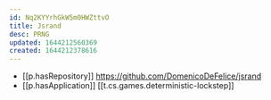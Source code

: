 ```yaml
---
id: Nq2KYYrhGkW5m0HWZttvO
title: Jsrand
desc: PRNG
updated: 1644212560369
created: 1644212378616
---
```



- [[p.hasRepository]] https://github.com/DomenicoDeFelice/jsrand
- [[p.hasApplication]] [[t.cs.games.deterministic-lockstep]]